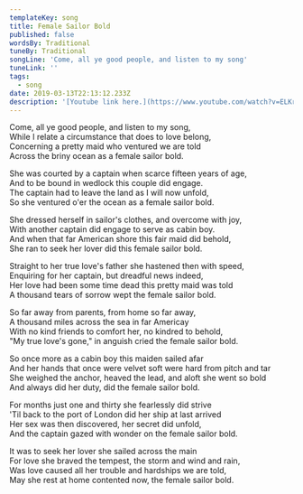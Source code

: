 ```yaml
---
templateKey: song
title: Female Sailor Bold
published: false
wordsBy: Traditional
tuneBy: Traditional
songLine: 'Come, all ye good people, and listen to my song'
tuneLink: ''
tags:
  - song
date: 2019-03-13T22:13:12.233Z
description: '[Youtube link here.](https://www.youtube.com/watch?v=ELKrLZDEtMM)'
---
```

Come, all ye good people, and listen to my song,\
While I relate a circumstance that does to love belong,\
Concerning a pretty maid who ventured we are told\
Across the briny ocean as a female sailor bold.

She was courted by a captain when scarce fifteen years of age,\
And to be bound in wedlock this couple did engage.\
The captain had to leave the land as I will now unfold,\
So she ventured o'er the ocean as a female sailor bold.

She dressed herself in sailor's clothes, and overcome with joy,\
With another captain did engage to serve as cabin boy.\
And when that far American shore this fair maid did behold,\
She ran to seek her lover did this female sailor bold.

Straight to her true love's father she hastened then with speed,\
Enquiring for her captain, but dreadful news indeed,\
Her love had been some time  dead this pretty maid was told\
A thousand tears of sorrow wept the female sailor bold.

So far away from parents, from home so far away,\
A thousand miles across the sea in far Americay\
With no kind friends to comfort her, no kindred to behold,\
"My true love's gone," in anguish cried the female sailor bold.

So once more as a cabin boy this maiden sailed afar\
And her hands that once were velvet soft were hard from pitch and tar\
She weighed the anchor, heaved the lead, and aloft she went so bold\
And always did her duty, did the female sailor bold.

For months just one and thirty she fearlessly did strive\
'Til back to the port of London did her ship at last arrived\
Her sex was then discovered, her secret did unfold,\
And the captain gazed with wonder on the female sailor bold.

It was to seek her lover she sailed across the main\
For love she braved the tempest, the storm and wind and rain,\
Was love caused all her trouble and hardships we are told,\
May she rest at home contented now, the female sailor bold.
